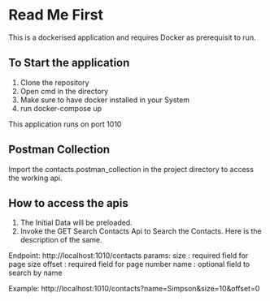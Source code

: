 # Read Me First
This is a dockerised application and requires Docker as prerequisit to run.

## To Start the application
1) Clone the repository
2) Open cmd in the directory
3) Make sure to have docker installed in your System
4) run docker-compose up

This application runs on port 1010

## Postman Collection
Import the contacts.postman_collection in the project directory to access the working api.


## How to access the apis
1) The Initial Data will be preloaded.
2) Invoke the GET Search Contacts Api to Search the Contacts. Here is the description of the same.

Endpoint: http://localhost:1010/contacts
params:
   size : required field for page size
   offset : required field for page number
   name : optional field to search by name

Example: http://localhost:1010/contacts?name=Simpson&size=10&offset=0
